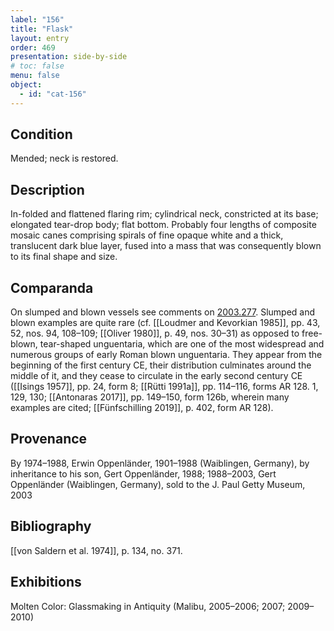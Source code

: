 ```yaml
---
label: "156"
title: "Flask"
layout: entry
order: 469
presentation: side-by-side
# toc: false
menu: false
object:
  - id: "cat-156"
---
```


## Condition

Mended; neck is restored.

## Description

In-folded and flattened flaring rim; cylindrical neck, constricted at its base; elongated tear-drop body; flat bottom. Probably four lengths of composite mosaic canes comprising spirals of fine opaque white and a thick, translucent dark blue layer, fused into a mass that was consequently blown to its final shape and size.

## Comparanda

On slumped and blown vessels see comments on [2003.277](#num). Slumped and blown examples are quite rare (cf. [[Loudmer and Kevorkian 1985]], pp. 43, 52, nos. 94, 108–109; [[Oliver 1980]], p. 49, nos. 30–31) as opposed to free-blown, tear-shaped unguentaria, which are one of the most widespread and numerous groups of early Roman blown unguentaria. They appear from the beginning of the first century CE, their distribution culminates around the middle of it, and they cease to circulate in the early second century CE ([[Isings 1957]], pp. 24, form 8; [[Rütti 1991a]], pp. 114–116, forms ΑR 128. 1, 129, 130; [[Antonaras 2017]], pp. 149–150, form 126b, wherein many examples are cited; [[Fünfschilling 2019]], p. 402, form AR 128).

## Provenance

By 1974–1988, Erwin Oppenländer, 1901–1988 (Waiblingen, Germany), by inheritance to his son, Gert Oppenländer, 1988; 1988–2003, Gert Oppenländer (Waiblingen, Germany), sold to the J. Paul Getty Museum, 2003

## Bibliography

[[von Saldern et al. 1974]], p. 134, no. 371.

## Exhibitions

Molten Color: Glassmaking in Antiquity (Malibu, 2005–2006; 2007; 2009–2010)